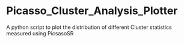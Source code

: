 # Picasso_Cluster_Analysis_Plotter
A python script to plot the distribution of different Cluster statistics measured using PicsasoSR
